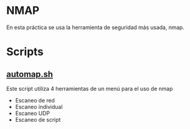 # NMAP
En esta práctica se usa la herramienta de seguridad más usada, nmap.
# Scripts
## [automap.sh](https://github.com/GabrielMejia03/PIA/blob/84a8384a88242b2170bb76ee7e965aa26622e2c8/Nmap/automap.sh)
Este script utiliza 4 herramientas de un menú para el uso de nmap
- Escaneo de red
- Escaneo individual
- Escaneo UDP
- Escaneo de script
